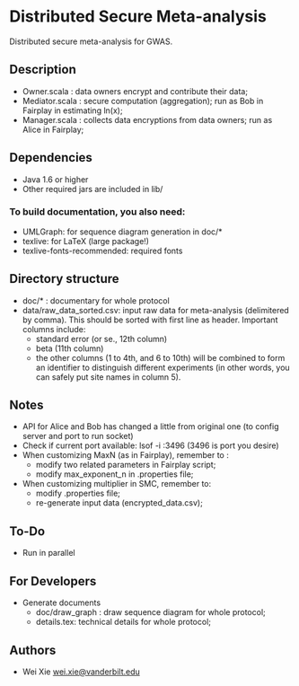 # Distributed Secure Meta-analysis #
Distributed secure meta-analysis for GWAS.


## Description ##

- Owner.scala : data owners encrypt and contribute their data;
- Mediator.scala : secure computation (aggregation); run as Bob in Fairplay in estimating ln(x);
- Manager.scala : collects data encryptions from data owners; run as Alice in Fairplay;


## Dependencies ##
- Java 1.6 or higher
- Other required jars are included in lib/

### To build documentation, you also need: ###
- UMLGraph: for sequence diagram generation in doc/*
- texlive: for LaTeX (large package!)
- texlive-fonts-recommended: required fonts


## Directory structure ##
- doc/* : documentary for whole protocol
- data/raw_data_sorted.csv: input raw data for meta-analysis (delimitered by comma). This should be sorted with first line as header. Important columns include:
    * standard error (or se., 12th column)
    * beta (11th column)
    * the other columns (1 to 4th, and 6 to 10th) will be combined to form an identifier to distinguish different experiments (in other words, you can safely put site names in column 5).


## Notes ##
- API for Alice and Bob has changed a little from original one (to config server and port to run socket)
- Check if current port available: lsof -i :3496  (3496 is port you desire)
- When customizing MaxN (as in Fairplay), remember to :
    * modify two related parameters in Fairplay script;
    * modify max_exponent_n in .properties file;
- When customizing multiplier in SMC, remember to:
    * modify .properties file;
    * re-generate input data (encrypted_data.csv);


## To-Do ##
- Run in parallel


## For Developers
- Generate documents
  - doc/draw_graph : draw sequence diagram for whole protocol;
  - details.tex: technical details for whole protocol;


## Authors
- Wei Xie <wei.xie@vanderbilt.edu>